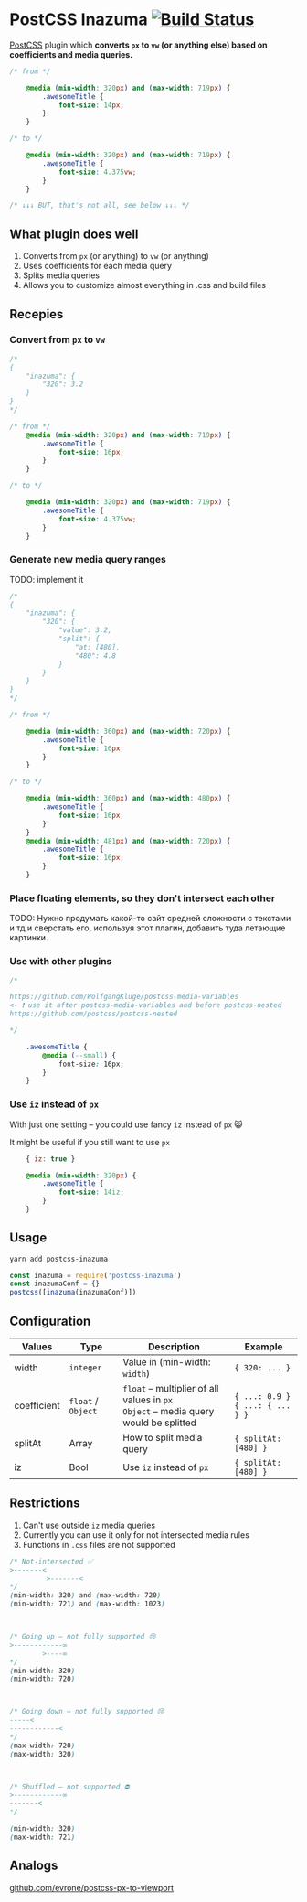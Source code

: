 # PostCSS Inazuma [![Build Status][ci-img]][ci]

[PostCSS] plugin which **converts `px` to `vw` (or anything else) based on coefficients and media queries.**

[PostCSS]: https://github.com/postcss/postcss
[ci-img]:  https://travis-ci.org/wwju/postcss-inazuma.svg
[ci]:      https://travis-ci.org/wwju/postcss-inazuma

<!-- TODO: https://www.npmjs.com/package/markdown-magic -->

```css
/* from */

    @media (min-width: 320px) and (max-width: 719px) {
        .awesomeTitle {
            font-size: 14px;
        }
    }

/* to */

    @media (min-width: 320px) and (max-width: 719px) {
        .awesomeTitle {
            font-size: 4.375vw;
        }
    }

/* ↓↓↓ BUT, that's not all, see below ↓↓↓ */
```

## What plugin does well

1. Converts from `px` (or anything) to `vw` (or anything)
2. Uses coefficients for each media query
3. Splits media queries
4. Allows you to customize almost everything in .css and build files

## Recepies

### Convert from  `px` to `vw`

```css
/*
{
    "inazuma": {
        "320": 3.2
    }
}
*/

/* from */
    @media (min-width: 320px) and (max-width: 719px) {
        .awesomeTitle {
            font-size: 16px;
        }
    }

/* to */

    @media (min-width: 320px) and (max-width: 719px) {
        .awesomeTitle {
            font-size: 4.375vw;
        }
    }
```

### Generate new media query ranges

TODO: implement it

```css
/*
{
    "inazuma": {
        "320": {
            "value": 3.2,
            "split": {
                "at: [480],
                "480": 4.8
            }
        }
    }
}
*/

/* from */

    @media (min-width: 360px) and (max-width: 720px) {
        .awesomeTitle {
            font-size: 16px;
        }
    }

/* to */

    @media (min-width: 360px) and (max-width: 480px) {
        .awesomeTitle {
            font-size: 16px;
        }
    }
    @media (min-width: 481px) and (max-width: 720px) {
        .awesomeTitle {
            font-size: 16px;
        }
    }
```

### Place floating elements, so they don't intersect each other

TODO: Нужно продумать какой-то сайт средней сложности с текстами и тд и сверстать его, используя этот плагин, добавить туда летающие картинки.

### Use with other plugins

```css
/*

https://github.com/WolfgangKluge/postcss-media-variables
<- ❗️ use it after postcss-media-variables and before postcss-nested
https://github.com/postcss/postcss-nested

*/

    .awesomeTitle {
        @media (--small) {
            font-size: 16px;
        }
    }
```

### Use `iz` instead of `px`

With just one setting – you could use fancy `iz` instead of `px` 😺

It might be useful if you still want to use `px`

```js
    { iz: true }
```

```css
    @media (min-width: 320px) {
        .awesomeTitle {
            font-size: 14iz;
        }
    }
```

## Usage

```bash
yarn add postcss-inazuma
```

```js
const inazuma = require('postcss-inazuma')
const inazumaConf = {}
postcss([inazuma(inazumaConf)])
```

## Configuration

| Values | Type | Description | Example |
|--------|------|-------------|---------|
| width | `integer` | Value in (min-width: `width`) | `{ 320: ... }` |
| coefficient | `float` / `Object` | `float` – multiplier of all values in `px` <br /> `Object` – media query would be splitted | `{ ...: 0.9 }` <br /> `{ ...: { ... } }` |
| splitAt | Array | How to split media query | `{ splitAt: [480] }` |
| iz | Bool | Use `iz` instead of `px` | `{ splitAt: [480] }` |


## Restrictions

1. Can't use outside  `iz` media queries
2. Currently you can use it only for not intersected media rules
3. Functions in `.css` files are not supported

```css
/* Not-intersected ✅
>-------<
         >-------<
*/
(min-width: 320) and (max-width: 720)
(min-width: 721) and (max-width: 1023)



/* Going up – not fully supported 😢
>------------∞
        >----∞
*/
(min-width: 320)
(min-width: 720)



/* Going down – not fully supported 😢
-----<
------------<
*/
(max-width: 720)
(max-width: 320)



/* Shuffled – not supported ⛔️
>------------∞
-------<
*/

(min-width: 320)
(max-width: 721)
```

## Analogs

[github.com/evrone/postcss-px-to-viewport](https://github.com/evrone/postcss-px-to-viewport)
